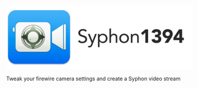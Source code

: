 ![Syphon1394](https://raw.githubusercontent.com/andreacremaschi/Syphon1394/master/AppTitle.png)

Tweak your firewire camera settings and create a Syphon video stream


